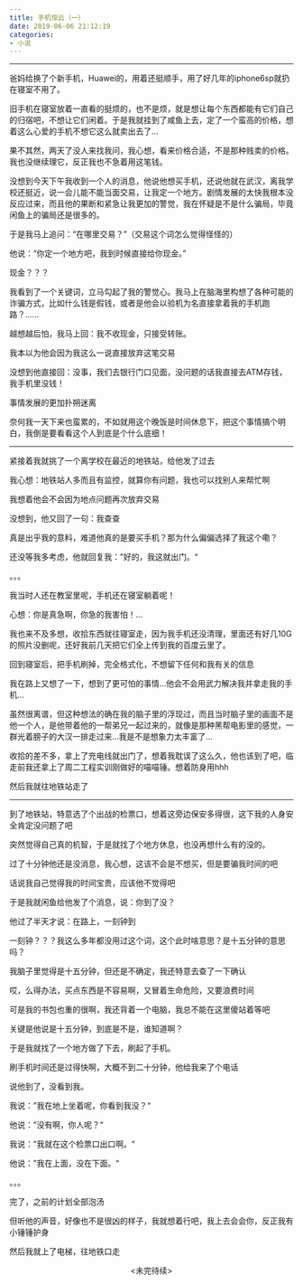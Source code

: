 ```yaml
---
title: 手机惊云（一）
date: 2019-06-06 21:12:19
categories: 
- 小说
---
```


***

爸妈给换了个新手机，Huawei的，用着还挺顺手，用了好几年的iphone6sp就扔在寝室不用了。

旧手机在寝室放着一直看的挺烦的，也不是烦，就是想让每个东西都能有它们自己的归宿吧，不想让它们闲着。于是我就挂到了咸鱼上去，定了一个蛮高的价格，想着这么心爱的手机不想它这么就卖出去了...

果不其然，两天了没人来找我问，我心想，看来价格合适，不是那种贱卖的价格。我也没继续理它，反正我也不急着用这笔钱。

没想到今天下午我收到一个人的消息，他说他想买手机，还说他就在武汉，离我学校还挺近，说一会儿能不能当面交易，让我定一个地方。剧情发展的太快我根本没反应过来，而且他的果断和紧急让我更加的警觉，我在怀疑是不是什么骗局，毕竟闲鱼上的骗局还是很多的。

于是我马上追问：“在哪里交易？”（交易这个词怎么觉得怪怪的）

他说：“你定一个地方吧，我到时候直接给你现金。”

现金？？？

我看到了一个关键词，立马勾起了我的警觉心。我马上在脑海里构想了各种可能的诈骗方式，比如什么钱是假钱，或者是他会以验机为名直接拿着我的手机跑路？...... 

越想越后怕，我马上回：我不收现金，只接受转账。

我本以为他会因为我这么一说直接放弃这笔交易

没想到他直接回：没事，我们去银行门口见面，没问题的话我直接去ATM存钱，我手机里没钱！

事情发展的更加扑朔迷离

奈何我一天下来也蛮累的，不如就用这个晚饭是时间休息下，把这个事情搞个明白，我倒是要看看这个人到底是个什么底细！

***

紧接着我就挑了一个离学校在最近的地铁站，给他发了过去

我心想：地铁站人多而且有监控，就算你有问题，我也可以找别人来帮忙啊

我想着他会不会因为地点问题再次放弃交易

没想到，他又回了一句：我查查

真是出乎我的意料，难道他真的是要买手机？那为什么偏偏选择了我这个嘞？

还没等我多考虑，他就回复我：”好的，我这就出门。“

。。。

我当时人还在教室里呢，手机还在寝室躺着呢！

心想：你是真急啊，你急的我害怕！...

我也来不及多想，收拾东西就往寝室走，因为我手机还没清理，里面还有好几10G的照片没删呢，还好我前几天把它们全上传到我的百度云里了。

回到寝室后，把手机刷掉，完全格式化，不想留下任何和我有关的信息

我在路上又想了一下，想到了更可怕的事情...他会不会用武力解决我并拿走我的手机...

虽然很离谱，但这种想法的确在我的脑子里的浮现过，而且当时脑子里的画面不是他一个人，是他带着他的一帮弟兄一起过来的，就像是那种黑帮电影里的感觉，一群光着膀子的大汉一排走过来...我是不是想象力太丰富了...

收拾的差不多，拿上了充电线就出门了，想着我耽误了这么久，他也该到了吧，临走前我还拿上了周二工程实训刚做好的喵喵锤。想着防身用hhh

然后我就往地铁站走了

***

到了地铁站，特意选了个出战的检票口，想着这旁边保安多得很，这下我的人身安全肯定没问题了吧

突然觉得自己真的机智，于是就找了个地方休息，也没再想什么有的没的。

过了十分钟他还是没消息，我心想，这该不会是不想买，但是要骗我时间的吧

话说我自己觉得我的时间宝贵，应该他不觉得吧

于是我就闲鱼给他发了个消息，说：你到了没？

他过了半天才说：在路上，一刻钟到

一刻钟？？？我这么多年都没用过这个词，这个此时啥意思？是十五分钟的意思吗？

我脑子里觉得是十五分钟，但还是不确定，我还特意去查了一下确认

哎，么得办法，买点东西是不容易啊，又冒着生命危险，又要浪费时间

可是我的书包也重的很啊，我还背着一个电脑，我总不能在这里傻站着等吧

关键是他说是十五分钟，到底是不是，谁知道啊？

于是我就找了一个地方做了下去，刷起了手机。

刷手机时间还是过得快啊，大概不到二十分钟，他给我来了个电话

说他到了，没看到我。

我说：”我在地上坐着呢，你看到我没？“

他说：”没有啊，你人呢？“

我说：”我就在这个检票口出口啊。“

他说：”我在上面，没在下面。“

。。。

完了，之前的计划全部泡汤

但听他的声音，好像也不是很凶的样子，我就想着行吧，我上去会会你，反正我有小锤锤护身

然后我就上了电梯，往地铁口走



<center><未完待续></center>







